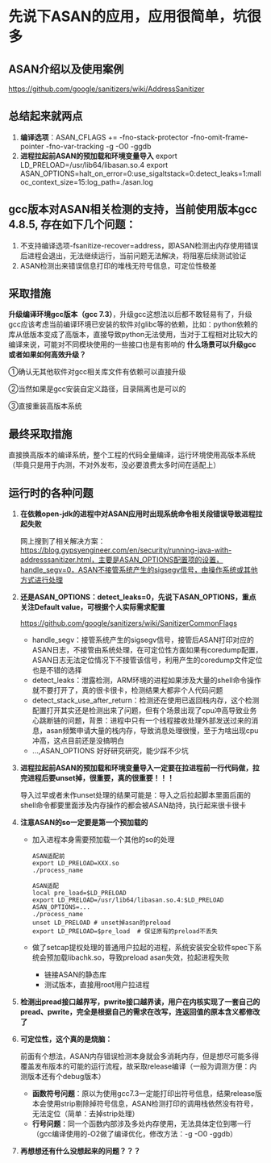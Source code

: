 # 先说下ASAN的应用，应用很简单，坑很多

## ASAN介绍以及使用案例

https://github.com/google/sanitizers/wiki/AddressSanitizer

## 总结起来就两点
1. **编译选项**：ASAN_CFLAGS += -fno-stack-protector -fno-omit-frame-pointer -fno-var-tracking -g -O0 -ggdb
2. **进程拉起前ASAN的预加载和环境变量导入**
   export LD_PRELOAD=/usr/lib64/libasan.so.4
   export ASAN_OPTIONS=halt_on_error=0:use_sigaltstack=0:detect_leaks=1:malloc_context_size=15:log_path=./asan.log

## gcc版本对ASAN相关检测的支持，当前使用版本gcc 4.8.5, 存在如下几个问题：

1. 不支持编译选项-fsanitize-recover=address，即ASAN检测出内存使用错误后进程会退出，无法继续运行，当前问题无法解决，将阻塞后续测试验证
2. ASAN检测出来错误信息打印的堆栈无符号信息，可定位性极差

## 采取措施

**升级编译环境gcc版本（gcc 7.3）**，升级gcc这想法以后都不敢轻易有了，升级gcc应该考虑当前编译环境已安装的软件对glibc等的依赖，比如：python依赖的库从低版本变成了高版本，直接导致python无法使用，当对于工程相对比较大的编译来说，可能对不同模块使用的一些接口也是有影响的
**什么场景可以升级gcc或者如果如何高效升级？**

①确认无其他软件对gcc相关库文件有依赖可以直接升级

②当然如果是gcc安装自定义路径，目录隔离也是可以的

③直接重装高版本系统

## 最终采取措施

直接换高版本的编译系统，整个工程的代码全量编译，运行环境使用高版本系统（毕竟只是用于内测，不对外发布，没必要浪费太多时间在适配上）

## 运行时的各种问题

1. **在依赖open-jdk的进程中对ASAN应用时出现系统命令相关段错误导致进程拉起失败**

   网上搜到了相关解决方案：https://blog.gypsyengineer.com/en/security/running-java-with-addresssanitizer.html，主要是ASAN_OPTIONS配置项的设置，handle_segv=0，ASAN不接管系统产生的sigsegv信号，由操作系统或其他方式进行处理

2. **还是ASAN_OPTIONS：detect_leaks=0，先说下ASAN_OPTIONS，重点关注Default value，可根据个人实际需求配置**

   https://github.com/google/sanitizers/wiki/SanitizerCommonFlags

   - handle_segv：接管系统产生的sigsegv信号，接管后ASAN打印对应的ASAN日志，不接管由系统处理，在可定位性方面如果有coredump配置，ASAN日志无法定位情况下不接管该信号，利用产生的coredump文件定位也是不错的选择
   - detect_leaks：泄露检测，ARM环境的进程如果涉及大量的shell命令操作就不要打开了，真的很卡很卡，检测结果大都非个人代码问题
   - detect_stack_use_after_return：检测还在使用已返回栈内存，这个检测配置打开其实还是检测出来了问题，但有个场景出现了cpu冲高导致业务心跳断链的问题，背景：进程中只有一个线程接收处理外部发送过来的消息，asan频繁申请大量的栈内存，导致消息处理很慢，至于为啥出现cpu冲高，这点目前还是没搞明白
   - ...,ASAN_OPTIONS 好好研究研究，能少踩不少坑

3. **进程拉起前ASAN的预加载和环境变量导入一定要在拉进程前一行代码做，拉完进程后要unset掉，很重要，真的很重要！！！**

   导入过早或者未作unset处理的结果可能是：导入之后拉起脚本里面后面的shell命令都要里面涉及内存操作的都会被ASAN劫持，执行起来很卡很卡

4. **注意ASAN的so一定要是第一个预加载的**

   - 加入进程本身需要预加载一个其他的so的处理

     ```
     ASAN适配前
     export LD_PRELOAD=XXX.so
     ./process_name
     ```

     ```
     ASAN适配
     local pre_load=$LD_PRELOAD
     export LD_PRELOAD=/usr/lib64/libasan.so.4:$LD_PRELOAD
     ASAN_OPTIONS=...
     ./process_name
     unset LD_PRELOAD # unset掉asan的preload
     export LD_PRELOAD=$pre_load  # 保证原有的preload不丢失
     ```

     

   - 做了setcap提权处理的普通用户拉起的进程，系统安装安全软件spec下系统会预加载libachk.so，导致preload asan失效，拉起进程失败

     - 链接ASAN的静态库
     - 测试版本，直接用root用户拉进程

5. **检测出pread接口越界写，pwrite接口越界读，用户在内核实现了一套自己的pread、pwrite，完全是根据自己的需求在改写，连返回值的原本含义都修改了**

6. **可定位性，这个真的是烧脑：**

   前面有个想法，ASAN内存错误检测本身就会多消耗内存，但是想尽可能多得覆盖发布版本的可能的运行流程，故采取release编译（一般为调测方便：内测版本还有个debug版本）

   - **函数符号问题**：原以为使用gcc7.3一定能打印出符号信息，结果release版本会使用strip剔除掉符号信息，ASAN检测打印的调用栈依然没有符号，无法定位（简单：去掉strip处理）
   - **行号问题**：同一个函数内部涉及多处内存使用，无法具体定位到哪一行（gcc编译使用的-O2做了编译优化，修改方法：-g -O0 -ggdb）

5. **再想想还有什么没想起来的问题？？？**